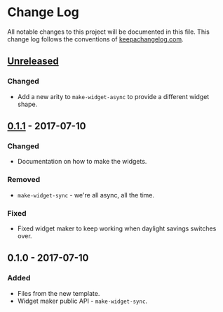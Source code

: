 # Change Log
All notable changes to this project will be documented in this file. This change log follows the conventions of [keepachangelog.com](http://keepachangelog.com/).

## [Unreleased]
### Changed
- Add a new arity to `make-widget-async` to provide a different widget shape.

## [0.1.1] - 2017-07-10
### Changed
- Documentation on how to make the widgets.

### Removed
- `make-widget-sync` - we're all async, all the time.

### Fixed
- Fixed widget maker to keep working when daylight savings switches over.

## 0.1.0 - 2017-07-10
### Added
- Files from the new template.
- Widget maker public API - `make-widget-sync`.

[Unreleased]: https://github.com/your-name/true-ide/compare/0.1.1...HEAD
[0.1.1]: https://github.com/your-name/true-ide/compare/0.1.0...0.1.1

